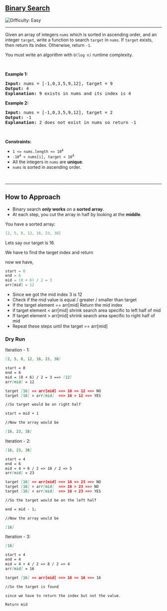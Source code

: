 <h2><a href="https://leetcode.com/problems/binary-search">Binary Search</a></h2> <img src='https://img.shields.io/badge/Difficulty-Easy-brightgreen' alt='Difficulty: Easy' /><hr><p>Given an array of integers <code>nums</code> which is sorted in ascending order, and an integer <code>target</code>, write a function to search <code>target</code> in <code>nums</code>. If <code>target</code> exists, then return its index. Otherwise, return <code>-1</code>.</p>

<p>You must write an algorithm with <code>O(log n)</code> runtime complexity.</p>

<p>&nbsp;</p>
<p><strong class="example">Example 1:</strong></p>

<pre>
<strong>Input:</strong> nums = [-1,0,3,5,9,12], target = 9
<strong>Output:</strong> 4
<strong>Explanation:</strong> 9 exists in nums and its index is 4
</pre>

<p><strong class="example">Example 2:</strong></p>

<pre>
<strong>Input:</strong> nums = [-1,0,3,5,9,12], target = 2
<strong>Output:</strong> -1
<strong>Explanation:</strong> 2 does not exist in nums so return -1
</pre>

<p>&nbsp;</p>
<p><strong>Constraints:</strong></p>

<ul>
	<li><code>1 &lt;= nums.length &lt;= 10<sup>4</sup></code></li>
	<li><code>-10<sup>4</sup> &lt; nums[i], target &lt; 10<sup>4</sup></code></li>
	<li>All the integers in <code>nums</code> are <strong>unique</strong>.</li>
	<li><code>nums</code> is sorted in ascending order.</li>
</ul>

<br>
<hr>

<h2>How to Approach</h2>

- Binary search **only works** on a **sorted array**.
- At each step, you cut the array in half by looking at the **middle**.

You have a sorted array:

```java
[2, 5, 8, 12, 16, 23, 38]
```

Lets say our target is 16.

We have to find the target index and return

now we have,

```java
start = 0
end = 6
mid = (0 + 6) / 2 = 3
arr[mid] = 12
```

- Since we got the mid index 3  is 12
- Check if the mid value is equal / greater / smaller than target
- If the target element == arr[mid] Return the mid index
- if target element < arr[mid] shrink search area specific to  left half of mid
- If target element > arr[mid] shrink search area specific to right half of mid
- Repeat these steps until the target == arr[mid]

### Dry Run

Iteration - 1:

```markdown
[2, 5, 8, 12, 16, 23, 38]

start = 0
end = 6
mid = (0 + 6) / 2 = 3 ==> [12]
arr[mid] = 12

target [16] == arr[mid] ==> 16 == 12 ==> NO
target [16] > arr[mid]  ==> 16 > 12 ==> YES

//So target would be on right half

start = mid + 1

//Now the array would be 

[16, 23, 38]
```

Iteration - 2:

```markdown
[16, 23, 38]

start = 4
end = 6
mid = 4 + 6 / 2 => 10 / 2 => 5
arr[mid] = 23

target [16] == arr[mid] ==> 16 == 23 ==> NO
target [16] > arr[mid]  ==> 16 > 23 ==> NO
target [16] < arr[mid]  ==> 16 < 23 ==> YES

//So the target would be on the left half

end = mid - 1;

//Now the array would be

[16]
```

Iteration - 3:

```markdown
[16]

start = 4
end = 4
mid = 4 + 4 / 2 => 8 / 2 => 4
arr[mid] = 16

target [16] == arr[mid] ==> 16 == 16 ==> 16

//So the target is found

since we have to return the index but not the value.

Return mid
```
